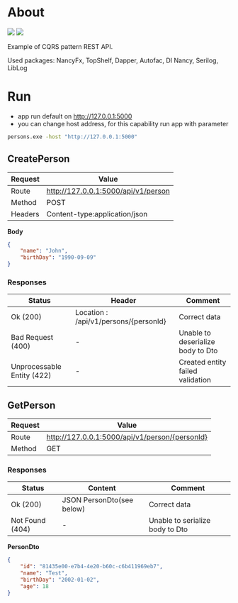 # About
![](https://github.com/bugs-x64/CQRS_PersonAPI/workflows/develop/badge.svg?branch=develop) ![](https://github.com/bugs-x64/CQRS_PersonAPI/workflows/master/badge.svg?branch=master)


Example of CQRS pattern REST API.

Used packages: NancyFx, TopShelf, Dapper, Autofac, DI Nancy, Serilog, LibLog

# Run

* app run default on http://127.0.0.1:5000
* you can change host address, for this capability run app with parameter
```cmd
persons.exe -host "http://127.0.0.1:5000"
```
## CreatePerson
|Request|Value|
|---------------|-------|
|Route| http://127.0.0.1:5000/api/v1/person|
| Method |POST|
| Headers|Content-type:application/json|
**Body**
```json
{
    "name": "John",
    "birthDay": "1990-09-09"
}
``` 

### Responses
|Status|Header|Comment|
|-|-|-|
|Ok (200)| Location : /api/v1/persons/{personId} |Correct data|
| Bad Request (400) |-|Unable to deserialize body to Dto|
| Unprocessable Entity (422) |-|Created entity failed validation|



## GetPerson
|Request|Value|
|---------------|-------|
|Route| http://127.0.0.1:5000/api/v1/person/{personId}|
| Method |GET|
### Responses
|Status|Content|Comment|
|-|-|-|
|Ok (200)| JSON PersonDto(see below)|Correct data|
| Not Found (404) |-|Unable to serialize body to Dto|

**PersonDto**
```json
{
    "id": "81435e00-e7b4-4e20-b60c-c6b411969eb7",
    "name": "Test",
    "birthDay": "2002-01-02",
    "age": 18
}
```
